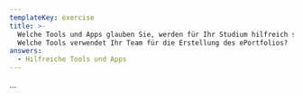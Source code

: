 ```yaml
---
templateKey: exercise
title: >-
  Welche Tools und Apps glauben Sie, werden für Ihr Studium hilfreich sein?
  Welche Tools verwendet Ihr Team für die Erstellung des ePortfolios?
answers:
  - Hilfreiche Tools und Apps
---
```

 ...

